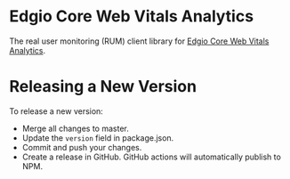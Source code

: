# Edgio Core Web Vitals Analytics

The real user monitoring (RUM) client library for [Edgio Core Web Vitals Analytics](https://docs.layer0.co/guides/core_web_vitals).

# Releasing a New Version

To release a new version:

- Merge all changes to master.
- Update the `version` field in package.json.
- Commit and push your changes.
- Create a release in GitHub. GitHub actions will automatically publish to NPM.
